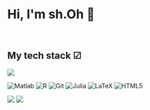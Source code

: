 <h1> Hi, I'm sh.Oh 👋 </h1>

<br />
<h2> My tech stack  ☑ </h2>


<img src="https://img.shields.io/badge/Python-3776AB?style=for-the-badge&logo=Python&logoColor=white">

![Matlab](https://img.shields.io/badge/MATLAB-R2023a-BLUE.svg)
![R](https://img.shields.io/badge/-R-276DC3?sstyle=for-the-badge&logo=R&logoColor=white")
![Git](https://img.shields.io/badge/-Git-F05032?style=for-the-badge&logo=git&logoColor=ffffff)
![Julia](https://img.shields.io/badge/-Julia-9558B2?style=for-the-badge&logo=Julia&logoColor=white")
![LaTeX](https://img.shields.io/badge/latex-%23008080.svg?style=for-the-badge&logo=latex&logoColor=white)
![HTML5](https://img.shields.io/badge/-HTML5-F05032?style=for-the-badge&logo=html5&logoColor=ffffff)

<img src="https://img.shields.io/badge/tensorflow-FF6F00?style=for-the-badge&logo=tensorflow&logoColor=white">
<img src="https://img.shields.io/badge/Pytorch-EE4C2C?style=for-the-badge&logo=Pytorch&logoColor=white">

<br/>
